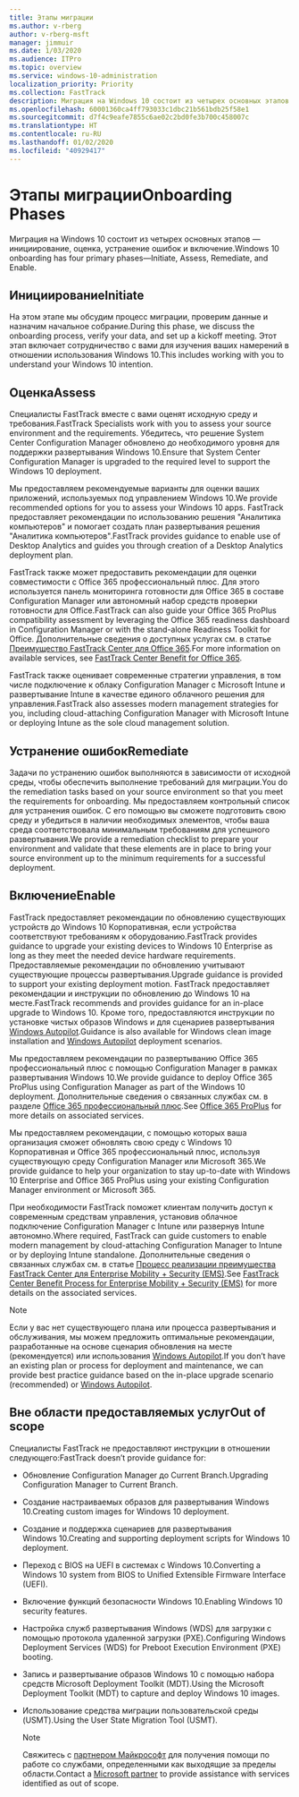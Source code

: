 ```yaml
---
title: Этапы миграции
ms.author: v-rberg
author: v-rberg-msft
manager: jimmuir
ms.date: 1/03/2020
ms.audience: ITPro
ms.topic: overview
ms.service: windows-10-administration
localization_priority: Priority
ms.collection: FastTrack
description: Миграция на Windows 10 состоит из четырех основных этапов — инициирование, оценка, устранение ошибок и включение.
ms.openlocfilehash: 60001360ca4ff793033c1dbc21b561bdb25f58e1
ms.sourcegitcommit: d7f4c9eafe7855c6ae02c2bd0fe3b700c458007c
ms.translationtype: HT
ms.contentlocale: ru-RU
ms.lasthandoff: 01/02/2020
ms.locfileid: "40929417"
---
```

# <a name="onboarding-phases"></a><span data-ttu-id="4707c-103">Этапы миграции</span><span class="sxs-lookup"><span data-stu-id="4707c-103">Onboarding Phases</span></span>

<span data-ttu-id="4707c-104">Миграция на Windows 10 состоит из четырех основных этапов — инициирование, оценка, устранение ошибок и включение.</span><span class="sxs-lookup"><span data-stu-id="4707c-104">Windows 10 onboarding has four primary phases—Initiate, Assess, Remediate, and Enable.</span></span>

## <a name="initiate"></a><span data-ttu-id="4707c-105">Инициирование</span><span class="sxs-lookup"><span data-stu-id="4707c-105">Initiate</span></span>

<span data-ttu-id="4707c-106">На этом этапе мы обсудим процесс миграции, проверим данные и назначим начальное собрание.</span><span class="sxs-lookup"><span data-stu-id="4707c-106">During this phase, we discuss the onboarding process, verify your data, and set up a kickoff meeting.</span></span> <span data-ttu-id="4707c-107">Этот этап включает сотрудничество с вами для изучения ваших намерений в отношении использования Windows 10.</span><span class="sxs-lookup"><span data-stu-id="4707c-107">This includes working with you to understand your Windows 10 intention.</span></span>

## <a name="assess"></a><span data-ttu-id="4707c-108">Оценка</span><span class="sxs-lookup"><span data-stu-id="4707c-108">Assess</span></span>

<span data-ttu-id="4707c-109">Специалисты FastTrack вместе с вами оценят исходную среду и требования.</span><span class="sxs-lookup"><span data-stu-id="4707c-109">FastTrack Specialists work with you to assess your source environment and the requirements.</span></span> <span data-ttu-id="4707c-110">Убедитесь, что решение System Center Configuration Manager обновлено до необходимого уровня для поддержки развертывания Windows 10.</span><span class="sxs-lookup"><span data-stu-id="4707c-110">Ensure that System Center Configuration Manager is upgraded to the required level to support the Windows 10 deployment.</span></span> 

<span data-ttu-id="4707c-111">Мы предоставляем рекомендуемые варианты для оценки ваших приложений, используемых под управлением Windows 10.</span><span class="sxs-lookup"><span data-stu-id="4707c-111">We provide recommended options for you to assess your Windows 10 apps.</span></span> <span data-ttu-id="4707c-112">FastTrack предоставляет рекомендации по использованию решения "Аналитика компьютеров" и помогает создать план развертывания решения "Аналитика компьютеров".</span><span class="sxs-lookup"><span data-stu-id="4707c-112">FastTrack provides guidance to enable use of Desktop Analytics and guides you through creation of a Desktop Analytics deployment plan.</span></span>

<span data-ttu-id="4707c-113">FastTrack также может предоставить рекомендации для оценки совместимости с Office 365 профессиональный плюс. Для этого используется панель мониторинга готовности для Office 365 в составе Configuration Manager или автономный набор средств проверки готовности для Office.</span><span class="sxs-lookup"><span data-stu-id="4707c-113">FastTrack can also guide your Office 365 ProPlus compatibility assessment by leveraging the Office 365 readiness dashboard in Configuration Manager or with the stand-alone Readiness Toolkit for Office.</span></span> <span data-ttu-id="4707c-114">Дополнительные сведения о доступных услугах см. в статье [Преимущество FastTrack Center для Office 365](O365-fasttrack-benefit-for-office-365.md).</span><span class="sxs-lookup"><span data-stu-id="4707c-114">For more information on available services, see [FastTrack Center Benefit for Office 365](O365-fasttrack-benefit-for-office-365.md).</span></span> 

<span data-ttu-id="4707c-115">FastTrack также оценивает современные стратегии управления, в том числе подключение к облаку Configuration Manager с Microsoft Intune и развертывание Intune в качестве единого облачного решения для управления.</span><span class="sxs-lookup"><span data-stu-id="4707c-115">FastTrack also assesses modern management strategies for you, including cloud-attaching Configuration Manager with Microsoft Intune or deploying Intune as the sole cloud management solution.</span></span>

## <a name="remediate"></a><span data-ttu-id="4707c-116">Устранение ошибок</span><span class="sxs-lookup"><span data-stu-id="4707c-116">Remediate</span></span>

<span data-ttu-id="4707c-117">Задачи по устранению ошибок выполняются в зависимости от исходной среды, чтобы обеспечить выполнение требований для миграции.</span><span class="sxs-lookup"><span data-stu-id="4707c-117">You do the remediation tasks based on your source environment so that you meet the requirements for onboarding.</span></span> <span data-ttu-id="4707c-118">Мы предоставляем контрольный список для устранения ошибок. С его помощью вы сможете подготовить свою среду и убедиться в наличии необходимых элементов, чтобы ваша среда соответствовала минимальным требованиям для успешного развертывания.</span><span class="sxs-lookup"><span data-stu-id="4707c-118">We provide a remediation checklist to prepare your environment and validate that these elements are in place to bring your source environment up to the minimum requirements for a successful deployment.</span></span> 

## <a name="enable"></a><span data-ttu-id="4707c-119">Включение</span><span class="sxs-lookup"><span data-stu-id="4707c-119">Enable</span></span>

<span data-ttu-id="4707c-120">FastTrack предоставляет рекомендации по обновлению существующих устройств до Windows 10 Корпоративная, если устройства соответствуют требованиям к оборудованию.</span><span class="sxs-lookup"><span data-stu-id="4707c-120">FastTrack provides guidance to upgrade your existing devices to Windows 10 Enterprise as long as they meet the needed device hardware requirements.</span></span> <span data-ttu-id="4707c-121">Предоставляемые рекомендации по обновлению учитывают существующие процессы развертывания.</span><span class="sxs-lookup"><span data-stu-id="4707c-121">Upgrade guidance is provided to support your existing deployment motion.</span></span> <span data-ttu-id="4707c-122">FastTrack предоставляет рекомендации и инструкции по обновлению до Windows 10 на месте.</span><span class="sxs-lookup"><span data-stu-id="4707c-122">FastTrack recommends and provides guidance for an in-place upgrade to Windows 10.</span></span> <span data-ttu-id="4707c-123">Кроме того, предоставляются инструкции по установке чистых образов Windows и для сценариев развертывания [Windows Autopilot](EMS-onboarding-phases.md#windows-autopilot).</span><span class="sxs-lookup"><span data-stu-id="4707c-123">Guidance is also available for Windows clean image installation and [Windows Autopilot](EMS-onboarding-phases.md#windows-autopilot) deployment scenarios.</span></span> 

<span data-ttu-id="4707c-124">Мы предоставляем рекомендации по развертыванию Office 365 профессиональный плюс с помощью Configuration Manager в рамках развертывания Windows 10.</span><span class="sxs-lookup"><span data-stu-id="4707c-124">We provide guidance to deploy Office 365 ProPlus using Configuration Manager as part of the Windows 10 deployment.</span></span> <span data-ttu-id="4707c-125">Дополнительные сведения о связанных службах см. в разделе [Office 365 профессиональный плюс](O365-onboarding-and-migration.md#office-365-proplus).</span><span class="sxs-lookup"><span data-stu-id="4707c-125">See [Office 365 ProPlus](O365-onboarding-and-migration.md#office-365-proplus) for more details on associated services.</span></span>

<span data-ttu-id="4707c-126">Мы предоставляем рекомендации, с помощью которых ваша организация сможет обновлять свою среду с Windows 10 Корпоративная и Office 365 профессиональный плюс, используя существующую среду Configuration Manager или Microsoft 365.</span><span class="sxs-lookup"><span data-stu-id="4707c-126">We provide guidance to help your organization to stay up-to-date with Windows 10 Enterprise and Office 365 ProPlus using your existing Configuration Manager environment or Microsoft 365.</span></span>

<span data-ttu-id="4707c-127">При необходимости FastTrack поможет клиентам получить доступ к современным средствам управления, установив облачное подключение Configuration Manager с Intune или развернув Intune автономно.</span><span class="sxs-lookup"><span data-stu-id="4707c-127">Where required, FastTrack can guide customers to enable modern management by cloud-attaching Configuration Manager to Intune or by deploying Intune standalone.</span></span> <span data-ttu-id="4707c-128">Дополнительные сведения о связанных службах см. в статье [Процесс реализации преимущества FastTrack Center для Enterprise Mobility + Security (EMS)](EMS-fasttrack-process.md).</span><span class="sxs-lookup"><span data-stu-id="4707c-128">See [FastTrack Center Benefit Process for Enterprise Mobility + Security (EMS)](EMS-fasttrack-process.md) for more details on the associated services.</span></span>

> [!NOTE]
> <span data-ttu-id="4707c-129">Если у вас нет существующего плана или процесса развертывания и обслуживания, мы можем предложить оптимальные рекомендации, разработанные на основе сценария обновления на месте (рекомендуется) или использования [Windows Autopilot](EMS-onboarding-phases.md#windows-autopilot).</span><span class="sxs-lookup"><span data-stu-id="4707c-129">If you don’t have an existing plan or process for deployment and maintenance, we can provide best practice guidance based on the in-place upgrade scenario (recommended) or [Windows Autopilot](EMS-onboarding-phases.md#windows-autopilot).</span></span>

## <a name="out-of-scope"></a><span data-ttu-id="4707c-130">Вне области предоставляемых услуг</span><span class="sxs-lookup"><span data-stu-id="4707c-130">Out of scope</span></span>

<span data-ttu-id="4707c-131">Специалисты FastTrack не предоставляют инструкции в отношении следующего:</span><span class="sxs-lookup"><span data-stu-id="4707c-131">FastTrack doesn’t provide guidance for:</span></span>

- <span data-ttu-id="4707c-132">Обновление Configuration Manager до Current Branch.</span><span class="sxs-lookup"><span data-stu-id="4707c-132">Upgrading Configuration Manager to Current Branch.</span></span>
- <span data-ttu-id="4707c-133">Создание настраиваемых образов для развертывания Windows 10.</span><span class="sxs-lookup"><span data-stu-id="4707c-133">Creating custom images for Windows 10 deployment.</span></span>
- <span data-ttu-id="4707c-134">Создание и поддержка сценариев для развертывания Windows 10.</span><span class="sxs-lookup"><span data-stu-id="4707c-134">Creating and supporting deployment scripts for Windows 10 deployment.</span></span>
- <span data-ttu-id="4707c-135">Переход с BIOS на UEFI в системах с Windows 10.</span><span class="sxs-lookup"><span data-stu-id="4707c-135">Converting a Windows 10 system from BIOS to Unified Extensible Firmware Interface (UEFI).</span></span>
- <span data-ttu-id="4707c-136">Включение функций безопасности Windows 10.</span><span class="sxs-lookup"><span data-stu-id="4707c-136">Enabling Windows 10 security features.</span></span> 
- <span data-ttu-id="4707c-137">Настройка служб развертывания Windows (WDS) для загрузки с помощью протокола удаленной загрузки (PXE).</span><span class="sxs-lookup"><span data-stu-id="4707c-137">Configuring Windows Deployment Services (WDS) for Preboot Execution Environment (PXE) booting.</span></span>
- <span data-ttu-id="4707c-138">Запись и развертывание образов Windows 10 с помощью набора средств Microsoft Deployment Toolkit (MDT).</span><span class="sxs-lookup"><span data-stu-id="4707c-138">Using the Microsoft Deployment Toolkit (MDT) to capture and deploy Windows 10 images.</span></span>
- <span data-ttu-id="4707c-139">Использование средства миграции пользовательской среды (USMT).</span><span class="sxs-lookup"><span data-stu-id="4707c-139">Using the User State Migration Tool (USMT).</span></span>

  > [!NOTE]
  > <span data-ttu-id="4707c-140">Свяжитесь с [партнером Майкрософт](https://go.microsoft.com/fwlink/?linkid=2080150) для получения помощи по работе со службами, определенными как выходящие за пределы области.</span><span class="sxs-lookup"><span data-stu-id="4707c-140">Contact a [Microsoft partner](https://go.microsoft.com/fwlink/?linkid=2080150) to provide assistance with services identified as out of scope.</span></span>

 